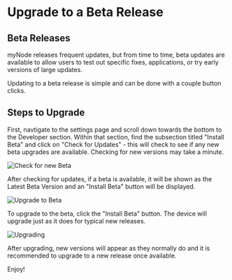 # Upgrade to a Beta Release

## Beta Releases

myNode releases frequent updates, but from time to time, beta updates are available to allow users to test out specific fixes, applications, or try early versions of large updates.

Updating to a beta release is simple and can be done with a couple button clicks.

## Steps to Upgrade

First, navtigate to the settings page and scroll down towards the bottom to the Developer section. Within that section, find the subsection titled "Install Beta" and click on "Check for Updates" - this will check to see if any new beta upgrades are available. Checking for new versions may take a minute.

![Check for new Beta](/images/advanced/upgrade_beta_1.png)

After checking for updates, if a beta is available, it will be shown as the Latest Beta Version and an "Install Beta" button will be displayed.

![Upgrade to Beta](/images/advanced/upgrade_beta_2.png)

To upgrade to the beta, click the "Install Beta" button. The device will upgrade just as it does for typical new releases.

![Upgrading](/images/advanced/upgrade_beta_3.png)

After upgrading, new versions will appear as they normally do and it is recommended to upgrade to a new release once available.

Enjoy!
